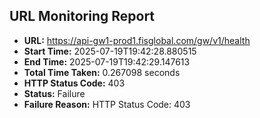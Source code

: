 ## URL Monitoring Report

- **URL:** https://api-gw1-prod1.fisglobal.com/gw/v1/health
- **Start Time:** 2025-07-19T19:42:28.880515
- **End Time:** 2025-07-19T19:42:29.147613
- **Total Time Taken:** 0.267098 seconds
- **HTTP Status Code:** 403
- **Status:** Failure
- **Failure Reason:** HTTP Status Code: 403
